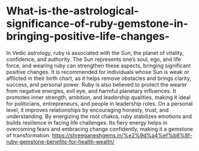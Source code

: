 # What-is-the-astrological-significance-of-ruby-gemstone-in-bringing-positive-life-changes-

In Vedic astrology, ruby is associated with the Sun, the planet of vitality, confidence, and authority. The Sun represents one’s soul, ego, and life force, and wearing ruby can strengthen these aspects, bringing significant positive changes. It is recommended for individuals whose Sun is weak or afflicted in their birth chart, as it helps remove obstacles and brings clarity, success, and personal power. Ruby is also believed to protect the wearer from negative energies, evil eye, and harmful planetary influences. It promotes inner strength, ambition, and leadership qualities, making it ideal for politicians, entrepreneurs, and people in leadership roles. On a personal level, it improves relationships by encouraging honesty, trust, and understanding. By energizing the root chakra, ruby stabilizes emotions and builds resilience in facing life challenges. Its fiery energy helps in overcoming fears and embracing change confidently, making it a gemstone of transformation.
https://shreeganeshgems.in/%e2%9d%a4%ef%b8%8f-ruby-gemstone-benefits-for-health-wealth/
